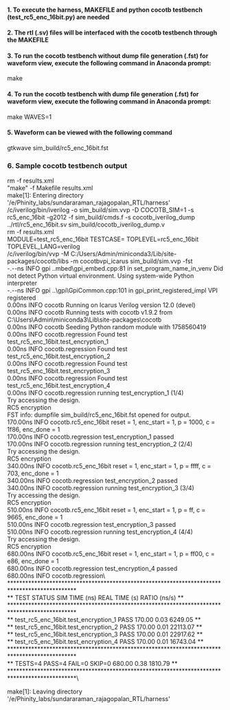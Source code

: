 #### 1. To execute the harness, MAKEFILE and python cocotb testbench (test_rc5_enc_16bit.py) are needed
#### 2. The rtl (.sv) files will be interfaced with the cocotb testbench through the MAKEFILE 
#### 3. To run the cocotb testbench without dump file generation (.fst) for waveform view, execute the following command in Anaconda prompt:
   make
#### 4. To run the cocotb testbench with dump file generation (.fst) for waveform view, execute the following command in Anaconda prompt:
   make WAVES=1
#### 5. Waveform can be viewed with the following command
   gtkwave sim_build/rc5_enc_16bit.fst
### 6. Sample cocotb testbench output
rm -f results.xml\
"make" -f Makefile results.xml\
make[1]: Entering directory '/e/Phinity_labs/sundararaman_rajagopalan_RTL/harness'\
/c/iverilog/bin/iverilog -o sim_build/sim.vvp -D COCOTB_SIM=1 -s rc5_enc_16bit -g2012 -f sim_build/cmds.f -s cocotb_iverilog_dump  ../rtl/rc5_enc_16bit.sv  sim_build/cocotb_iverilog_dump.v\
rm -f results.xml\
MODULE=test_rc5_enc_16bit TESTCASE= TOPLEVEL=rc5_enc_16bit TOPLEVEL_LANG=verilog \
         /c/iverilog/bin/vvp -M C:/Users/Admin/miniconda3/Lib/site-packages/cocotb/libs -m cocotbvpi_icarus   sim_build/sim.vvp -fst\
     -.--ns INFO     gpi                                ..mbed\gpi_embed.cpp:81   in set_program_name_in_venv        Did not detect Python virtual environment. Using system-wide Python interpreter\
     -.--ns INFO     gpi                                ..\gpi\GpiCommon.cpp:101  in gpi_print_registered_impl       VPI registered\
     0.00ns INFO     cocotb                             Running on Icarus Verilog version 12.0 (devel)\
     0.00ns INFO     cocotb                             Running tests with cocotb v1.9.2 from C:\Users\Admin\miniconda3\Lib\site-packages\cocotb\
     0.00ns INFO     cocotb                             Seeding Python random module with 1758560419\
     0.00ns INFO     cocotb.regression                  Found test test_rc5_enc_16bit.test_encryption_1\
     0.00ns INFO     cocotb.regression                  Found test test_rc5_enc_16bit.test_encryption_2\
     0.00ns INFO     cocotb.regression                  Found test test_rc5_enc_16bit.test_encryption_3\
     0.00ns INFO     cocotb.regression                  Found test test_rc5_enc_16bit.test_encryption_4\
     0.00ns INFO     cocotb.regression                  running test_encryption_1 (1/4)\
                                                          Try accessing the design.\
RC5 encryption\
FST info: dumpfile sim_build/rc5_enc_16bit.fst opened for output.\
   170.00ns INFO     cocotb.rc5_enc_16bit               reset = 1, enc_start = 1, p = 1000, c = 1f86, enc_done = 1\
   170.00ns INFO     cocotb.regression                  test_encryption_1 passed\
   170.00ns INFO     cocotb.regression                  running test_encryption_2 (2/4)\
                                                          Try accessing the design.\
RC5 encryption\
   340.00ns INFO     cocotb.rc5_enc_16bit               reset = 1, enc_start = 1, p = ffff, c = 703, enc_done = 1\
   340.00ns INFO     cocotb.regression                  test_encryption_2 passed\
   340.00ns INFO     cocotb.regression                  running test_encryption_3 (3/4)\
                                                          Try accessing the design.\
RC5 encryption\
   510.00ns INFO     cocotb.rc5_enc_16bit               reset = 1, enc_start = 1, p = ff, c = 9665, enc_done = 1\
   510.00ns INFO     cocotb.regression                  test_encryption_3 passed\
   510.00ns INFO     cocotb.regression                  running test_encryption_4 (4/4)\
                                                          Try accessing the design.\
RC5 encryption\
   680.00ns INFO     cocotb.rc5_enc_16bit               reset = 1, enc_start = 1, p = ff00, c = e86, enc_done = 1\
   680.00ns INFO     cocotb.regression                  test_encryption_4 passed\
   680.00ns INFO     cocotb.regression\                  **********************************************************************************************\
                                                        ** TEST                                  STATUS  SIM TIME (ns)  REAL TIME (s)  RATIO (ns/s) **\
                                                        **********************************************************************************************\
                                                        ** test_rc5_enc_16bit.test_encryption_1   PASS         170.00           0.03       6249.05  **\
                                                        ** test_rc5_enc_16bit.test_encryption_2   PASS         170.00           0.01      22113.07  **\
                                                        ** test_rc5_enc_16bit.test_encryption_3   PASS         170.00           0.01      22917.62  **\
                                                        ** test_rc5_enc_16bit.test_encryption_4   PASS         170.00           0.01      16743.04  **\
                                                        **********************************************************************************************\
                                                        ** TESTS=4 PASS=4 FAIL=0 SKIP=0                        680.00           0.38       1810.79  **\
                                                        **********************************************************************************************\

make[1]: Leaving directory '/e/Phinity_labs/sundararaman_rajagopalan_RTL/harness'
